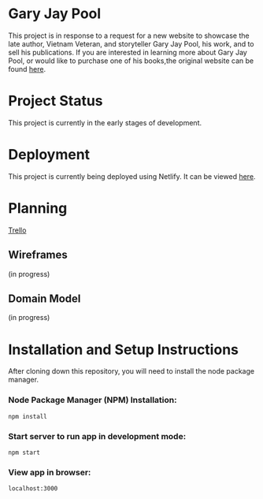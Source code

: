 # Gary Jay Pool
This project is in response to a request for a new website to showcase the late author, Vietnam Veteran, and storyteller Gary Jay Pool, his work, and to sell his publications. If you are interested in learning more about Gary Jay Pool, or would like to purchase one of his books,the original website can be found [here](http://garyjaypool.com/).

# Project Status
This project is currently in the early stages of development. 

# Deployment
This project is currently being deployed using Netlify. It can be viewed [here](https://garyjaypool.netlify.app).

# Planning
[Trello](https://trello.com/b/GCrB1eHD)
## Wireframes
(in progress)

## Domain Model
(in progress)

# Installation and Setup Instructions
After cloning down this repository, you will need to install the node package manager.

### Node Package Manager (NPM) Installation:
` npm install `

### Start server to run app in development mode:
` npm start `

### View app in browser:
` localhost:3000 `

